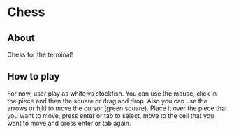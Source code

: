 # Chess

## About
Chess for the terminal! 

## How to play

For now, user play as white vs stockfish. You can use the mouse, click in the
piece and then the square or drag and drop. Also you can use the arrows or hjkl
to move the cursor (green square). Place it over the piece that you want to
move, press enter or tab to select, move to the cell that you want to move and
press enter or tab again.
